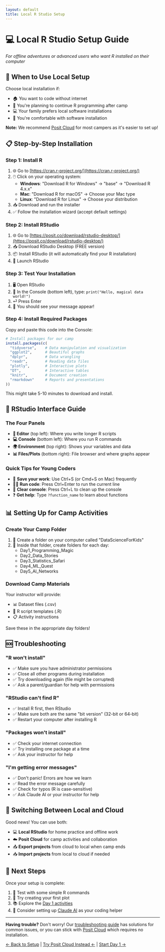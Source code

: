 ```yaml
---
layout: default
title: Local R Studio Setup
---
```


# 💻 Local R Studio Setup Guide

*For offline adventures or advanced users who want R installed on their computer*

## 🌟 When to Use Local Setup

Choose local installation if:
- 🏠 You want to code without internet
- 🚀 You're planning to continue R programming after camp
- 💻 Your family prefers local software installations
- 🔧 You're comfortable with software installation

**Note:** We recommend [Posit Cloud](posit-cloud-setup.md) for most campers as it's easier to set up!

## 📋 Step-by-Step Installation

### Step 1: Install R

1. 🌐 Go to [https://cran.r-project.org/](https://cran.r-project.org/)
2. 🖱️ Click on your operating system:
   - **Windows**: "Download R for Windows" → "base" → "Download R 4.x.x"
   - **Mac**: "Download R for macOS" → Choose your Mac type
   - **Linux**: "Download R for Linux" → Choose your distribution
3. 📥 Download and run the installer
4. ✅ Follow the installation wizard (accept default settings)

### Step 2: Install RStudio

1. 🌐 Go to [https://posit.co/download/rstudio-desktop/](https://posit.co/download/rstudio-desktop/)
2. 📥 Download RStudio Desktop (FREE version)
3. 📦 Install RStudio (it will automatically find your R installation)
4. 🚀 Launch RStudio

### Step 3: Test Your Installation

1. 🖥️ Open RStudio
2. 💬 In the Console (bottom left), type: `print("Hello, magical data world!")`
3. ⏎ Press Enter
4. 🎉 You should see your message appear!

### Step 4: Install Required Packages

Copy and paste this code into the Console:

```r
# Install packages for our camp
install.packages(c(
  "tidyverse",    # Data manipulation and visualization
  "ggplot2",      # Beautiful graphs
  "dplyr",        # Data wrangling
  "readr",        # Reading data files
  "plotly",       # Interactive plots
  "DT",           # Interactive tables
  "knitr",        # Document creation
  "rmarkdown"     # Reports and presentations
))
```

This might take 5-10 minutes to download and install.

## 🎯 RStudio Interface Guide

### The Four Panels

- **📝 Editor** (top left): Where you write longer R scripts
- **💻 Console** (bottom left): Where you run R commands
- **🌍 Environment** (top right): Shows your variables and data
- **📊 Files/Plots** (bottom right): File browser and where graphs appear

### Quick Tips for Young Coders

- 💾 **Save your work**: Use Ctrl+S (or Cmd+S on Mac) frequently
- 🏃‍♀️ **Run code**: Press Ctrl+Enter to run the current line
- 🧹 **Clear console**: Press Ctrl+L to clean up the console
- ❓ **Get help**: Type `?function_name` to learn about functions

## 📊 Setting Up for Camp Activities

### Create Your Camp Folder

1. 📁 Create a folder on your computer called "DataScienceForKids"
2. 📂 Inside that folder, create folders for each day:
   - Day1_Programming_Magic
   - Day2_Data_Stories
   - Day3_Statistics_Safari
   - Day4_ML_Quest
   - Day5_AI_Networks

### Download Camp Materials

Your instructor will provide:
- 📊 Dataset files (.csv)
- 🔮 R script templates (.R)
- 📋 Activity instructions

Save these in the appropriate day folders!

## 🆘 Troubleshooting

### "R won't install"
- ✅ Make sure you have administrator permissions
- ✅ Close all other programs during installation
- ✅ Try downloading again (file might be corrupted)
- ✅ Ask a parent/guardian for help with permissions

### "RStudio can't find R"
- ✅ Install R first, then RStudio
- ✅ Make sure both are the same "bit version" (32-bit or 64-bit)
- ✅ Restart your computer after installing R

### "Packages won't install"
- ✅ Check your internet connection
- ✅ Try installing one package at a time
- ✅ Ask your instructor for help

### "I'm getting error messages"
- ✅ Don't panic! Errors are how we learn
- ✅ Read the error message carefully
- ✅ Check for typos (R is case-sensitive)
- ✅ Ask Claude AI or your instructor for help

## 🔄 Switching Between Local and Cloud

Good news! You can use both:

- 💻 **Local RStudio** for home practice and offline work
- ☁️ **Posit Cloud** for camp activities and collaboration
- 📤 **Export projects** from cloud to local when camp ends
- 📥 **Import projects** from local to cloud if needed

## 🚀 Next Steps

Once your setup is complete:

1. 🧪 Test with some simple R commands
2. 🎨 Try creating your first plot
3. 📚 Explore the [Day 1 activities](../day01/)
4. 🤖 Consider setting up [Claude AI](claude-setup.md) as your coding helper

---

**Having trouble?** Don't worry! Our [troubleshooting guide](../resources/troubleshooting.md) has solutions for common issues, or you can stick with [Posit Cloud](posit-cloud-setup.md) which requires no installation.

[← Back to Setup](index.md) | [Try Posit Cloud Instead ←](posit-cloud-setup.md) | [Start Day 1 →](../day01/)